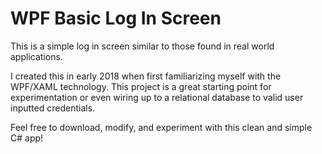 # WPF Basic Log In Screen
This is a simple log in screen similar to those found in real world applications.

I created this in early 2018 when first familiarizing myself with the WPF/XAML technology.
This project is a great starting point for experimentation or even wiring up to a relational database to valid user inputted credentials.

Feel free to download, modify, and experiment with this clean and simple C# app!
